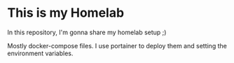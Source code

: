 # This is my Homelab
In this repository, I'm gonna share my homelab setup ;)

Mostly docker-compose files. I use portainer to deploy them and setting the environment variables.